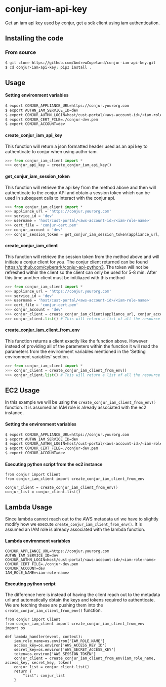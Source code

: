 # conjur-iam-api-key
Get an iam api key used by conjur, get a sdk client using iam authentication.


## Installing the code

### From source
```bash
$ git clone https://github.com/AndrewCopeland/conjur-iam-api-key.git
$ cd conjur-iam-api-key; pip3 install .
```

## Usage

#### Setting environment variables
```bash
$ export CONJUR_APPLIANCE_URL=https://conjur.yourorg.com
$ export AUTHN_IAM_SERVICE_ID=dev
$ export CONJUR_AUTHN_LOGIN=host/cust-portal/<aws-account-id>/<iam-role-name>
$ export CONJUR_CERT_FILE=./conjur-dev.pem
$ export CONJUR_ACCOUNT=dev
```

#### create_conjur_iam_api_key

This function will return a json formatted header used as an api key to authenticate to conjur when using authn-iam.

```python
>>> from conjur_iam_client import *
>>> conjur_api_key = create_conjur_iam_api_key()
```

#### get_conjur_iam_session_token

This function will retrieve the api key from the method above and then will authenticate to the conjur API and obtain a session token which can be used in subsquent calls to interact with the conjur api.

```python
>>> from conjur_iam_client import *
>>> appliance_url = 'https://conjur.yourorg.com'
>>> service_id = 'dev'
>>> username = 'host/cust-portal/<aws-account-id>/<iam-role-name>'
>>> cert_file = 'conjur-cert.pem'
>>> conjur_account = 'dev'
>>> conjur_session_token = get_conjur_iam_session_token(appliance_url, conjur_account, service_id, username, cert_file)
```

#### create_conjur_iam_client

This function will retrieve the session token from the method above and will initiate a conjur client for you. The conjur client returned can be found https://github.com/cyberark/conjur-api-python3. The token will not be refreshed within the client so the client can only be used for 5-8 min. After this time another client must be initiliazed with this method

```python
>>> from conjur_iam_client import *
>>> appliance_url = 'https://conjur.yourorg.com'
>>> service_id = 'dev'
>>> username = 'host/cust-portal/<aws-account-id>/<iam-role-name>'
>>> cert_file = 'conjur-cert.pem'
>>> conjur_account = 'dev'
>>> conjur_client = create_conjur_iam_client(appliance_url, conjur_account, service_id, username, cert_file)
>>> conjur_client.list() # This will return a list of all the resource you have access to. See https://github.com/cyberark/conjur-api-python3 for all of the methods this client supports.
```

#### create_conjur_iam_client_from_env

This function returns a client exactly like the function above. However instead of providing all of the parameters within the function it will read the parameters from the environment variables mentioned in the 'Setting environment variables' section.

```python
>>> from conjur_iam_client import *
>>> conjur_client = create_conjur_iam_client_from_env()
>>> conjur_client.list() # This will return a list of all the resource you have access to. See https://github.com/cyberark/conjur-api-python3 for all of the methods this client supports.
```

## EC2 Usage
In this example we will be using the `create_conjur_iam_client_from_env()` function. It is assumed an IAM role is already associated with the ec2 instance.

#### Setting the environment variables
```bash
$ export CONJUR_APPLIANCE_URL=https://conjur.yourorg.com
$ export AUTHN_IAM_SERVICE_ID=dev
$ export CONJUR_AUTHN_LOGIN=host/cust-portal/<aws-account-id>/<iam-role-name>
$ export CONJUR_CERT_FILE=./conjur-dev.pem
$ export CONJUR_ACCOUNT=dev
```

#### Executing python script from the ec2 instance
```python3
from conjur import Client
from conjur_iam_client import create_conjur_iam_client_from_env

conjur_client = create_conjur_iam_client_from_env()
conjur_list = conjur_client.list()
```

## Lambda Usage
Since lambda cannot reach out to the AWS metadata url we have to slightly modify how we execute `create_conjur_iam_client_from_env()`. It is assumed an IAM role is already associated with the lambda function.

#### Lambda environment variables
```
CONJUR_APPLIANCE_URL=https://conjur.yourorg.com
AUTHN_IAM_SERVICE_ID=dev
CONJUR_AUTHN_LOGIN=host/cust-portal/<aws-account-id>/<iam-role-name>
CONJUR_CERT_FILE=./conjur-dev.pem
CONJUR_ACCOUNT=dev
IAM_ROLE_NAME=<iam-role-name>
```

#### Executing python script
The difference here is instead of having the client reach out to the metadata url and automatically obtain the keys and tokens required to authenticate. We are fetching these are pushing them into the `create_conjur_iam_client_from_env()` function.
```python3
from conjur import Client
from conjur_iam_client import create_conjur_iam_client_from_env
import os

def lambda_handler(event, context):
    iam_role_name=os.environ['IAM_ROLE_NAME']
    access_key=os.environ['AWS_ACCESS_KEY_ID']
    secret_key=os.environ['AWS_SECRET_ACCESS_KEY']
    token=os.environ['AWS_SESSION_TOKEN']
    conjur_client = create_conjur_iam_client_from_env(iam_role_name, access_key, secret_key, token)
    conjur_list = conjur_client.list()
    return {
        "list": conjur_list
    }
```
